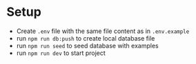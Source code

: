 # Setup

- Create `.env` file with the same file content as in `.env.example`
- run `npm run db:push` to create local database file
- run `npm run seed` to seed database with examples
- run `npm run dev` to start project
